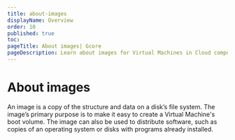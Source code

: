 ```yaml
---
title: about-images
displayName: Overview
order: 10
published: true
toc:
pageTitle: About images| Gcore
pageDescription: Learn about images for Virtual Machines in Cloud computing.
---
```

# About images

An image is a copy of the structure and data on a disk’s file system. The image’s primary purpose is to make it easy to create a Virtual Machine's boot volume. The image can also be used to distribute software, such as copies of an operating system or disks with programs already installed.
